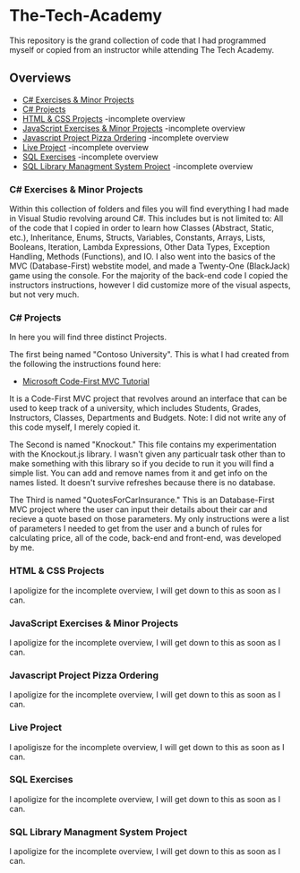 # The-Tech-Academy

This repository is the grand collection of code that I had programmed myself or copied from an instructor while attending The Tech Academy.

## Overviews
* [C# Exercises & Minor Projects](#c-exercises--minor-projects)
* [C# Projects](#c-projects)
* [HTML & CSS Projects](#html--css-projects) -incomplete overview
* [JavaScript Exercises & Minor Projects](#javascript-exercises--minor-projects) -incomplete overview
* [Javascript Project Pizza Ordering](#javascript-project-pizza-ordering) -incomplete overview
* [Live Project](#live-project) -incomplete overview
* [SQL Exercises](#sql-exercises) -incomplete overview
* [SQL Library Managment System Project](#sql-library-managment-system-project) -incomplete overview

### C# Exercises & Minor Projects
Within this collection of folders and files you will find everything I had made in Visual Studio revolving around C#.
This includes but is not limited to: All of the code that I copied in order to learn how Classes (Abstract, Static, etc.), Inheritance, Enums, Structs, Variables, Constants, Arrays, Lists, Booleans, Iteration, Lambda Expressions, Other Data Types, Exception Handling, Methods (Functions), and IO.
I also went into the basics of the MVC (Database-First) webstite model, and made a Twenty-One (BlackJack) game using the console.
For the majority of the back-end code I copied the instructors instructions, however I did customize more of the visual aspects, but not very much.

### C# Projects
In here you will find three distinct Projects.

The first being named "Contoso University". This is what I had created from the following the instructions found here:

* [Microsoft Code-First MVC Tutorial](https://docs.microsoft.com/en-us/aspnet/mvc/overview/getting-started/getting-started-with-ef-using-mvc/creating-an-entity-framework-data-model-for-an-asp-net-mvc-application)

It is a Code-First MVC project that revolves around an interface that can be used to keep track of a university, which includes Students, Grades, Instructors, Classes, Departments and Budgets.
Note: I did not write any of this code myself, I merely copied it.

The Second is named "Knockout." This file contains my experimentation with the Knockout.js library. I wasn't given any particualr task other than to make something with this library so if you decide to run it you will find a simple list. You can add and remove names from it and get info on the names listed. It doesn't survive refreshes because there is no database.

The Third is named "QuotesForCarInsurance." This is an Database-First MVC project where the user can input their details about their car and recieve a quote based on those parameters. My only instructions were a list of parameters I needed to get from the user and a bunch of rules for calculating price, all of the code, back-end and front-end, was developed by me.

### HTML & CSS Projects
I apoligize for the incomplete overview, I will get down to this as soon as I can.

### JavaScript Exercises & Minor Projects
I apoligize for the incomplete overview, I will get down to this as soon as I can.

### Javascript Project Pizza Ordering
I apoligize for the incomplete overview, I will get down to this as soon as I can.

### Live Project
I apoligisze for the incomplete overview, I will get down to this as soon as I can.

### SQL Exercises
I apoligize for the incomplete overview, I will get down to this as soon as I can.

### SQL Library Managment System Project
I apoligize for the incomplete overview, I will get down to this as soon as I can.
